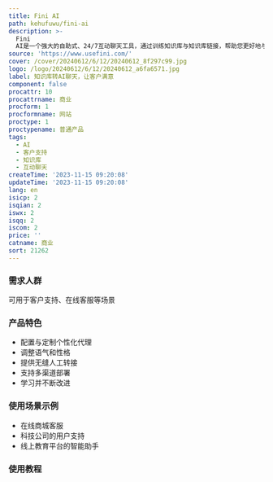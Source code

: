 ```yaml
---
title: Fini AI
path: kehufuwu/fini-ai
description: >-
  Fini
  AI是一个强大的自助式、24/7互动聊天工具，通过训练知识库与知识库链接，帮助您更好地与用户交流并留住更多用户。不需要集成，只需添加知识库链接，即可获得互动问答聊天。为客户的所有问题提供24/7即时答案，提供一个让客户满意的神奇体验。
source: 'https://www.usefini.com/'
cover: /cover/20240612/6/12/20240612_8f297c99.jpg
logo: /logo/20240612/6/12/20240612_a6fa6571.jpg
label: 知识库转AI聊天，让客户满意
component: false
procattr: 10
procattrname: 商业
procform: 1
procformname: 网站
proctype: 1
proctypename: 普通产品
tags:
  - AI
  - 客户支持
  - 知识库
  - 互动聊天
createTime: '2023-11-15 09:20:08'
updateTime: '2023-11-15 09:20:08'
lang: en
isicp: 2
isqian: 2
iswx: 2
isqq: 2
iscom: 2
price: ''
catname: 商业
sort: 21262
---
```




### 需求人群
可用于客户支持、在线客服等场景

### 产品特色
- 配置与定制个性化代理
- 调整语气和性格
- 提供无缝人工转接
- 支持多渠道部署
- 学习并不断改进

### 使用场景示例
- 在线商城客服
- 科技公司的用户支持
- 线上教育平台的智能助手

### 使用教程


  
